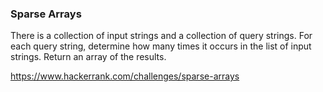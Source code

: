 
### Sparse Arrays

There is a collection of input strings and a collection of query strings. For each query string, determine how many times it occurs in the list of input strings. Return an array of the results.

https://www.hackerrank.com/challenges/sparse-arrays
